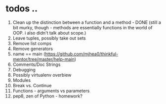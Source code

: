 # todos ..

1. Clean up the distinction between a function and a method - DONE (still a bit murky, though - methods are essentially functions in the world of OOP. i also didn't talk about scope.)
2. Leave tuples, possibly take out sets
3. Remove list comps
4. Remove generators
5. name == main (https://github.com/mjhea0/thinkful-mentor/tree/master/help-main)
6. Comments/Doc Strings
7. Debugging
8. Possibly virtualenv overbiew
9. Modules
10. Break vs. Continue
11. Functions - arguments vs parameters
12. pep8, zen of Python - homework?
